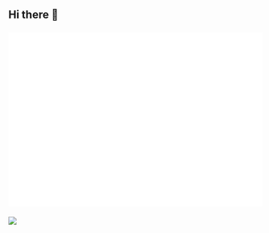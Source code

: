 
<h2>Hi there 👋</h2>
<h3>
  <img src="https://github.com/kubaty007/kubaty007/blob/master/metrics.plugin.isocalendar.fullyear.svg" alt="calendar">
</h3>

![](https://komarev.com/ghpvc/?username=kubaty007&color=brightgreen)


<!--
**kubaty007/kubaty007** is a ✨ _special_ ✨ repository because its `README.md` (this file) appears on your GitHub profile.

Here are some ideas to get you started:

- 🔭 I’m currently working on ...
- 🌱 I’m currently learning ...
- 👯 I’m looking to collaborate on ...
- 🤔 I’m looking for help with ...
- 💬 Ask me about ...
- 📫 How to reach me: ...
- 😄 Pronouns: ...
- ⚡ Fun fact: ...
-->
